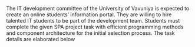 The IT development committee of the University of Vavuniya is expected to create an online students’ information portal. They are willing to hire talented IT students to be part of the development team. Students must complete the given SPA project task with efficient programming methods and component architecture for the initial selection process. The task details are elaborated below
